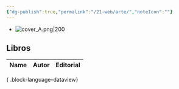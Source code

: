 ```yaml
---
{"dg-publish":true,"permalink":"/21-web/arte/","noteIcon":""}
---
```


- ![cover_A.png|200](/img/user/11%20%C3%81reas%20%E2%9A%99/02%20Biblioteca/%F0%9F%92%BE%20Adjuntos/cover_A.png)
## Libros 
| Name | Autor | Editorial |
| ---- | ----- | --------- |

{ .block-language-dataview}